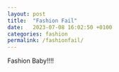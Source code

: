 ```yaml
---
layout: post
title:  "Fashion Fail"
date:   2023-07-08 16:02:50 +0100
categories: fashion
permalink: /fashionfail/
---
```


Fashion Baby!!!!